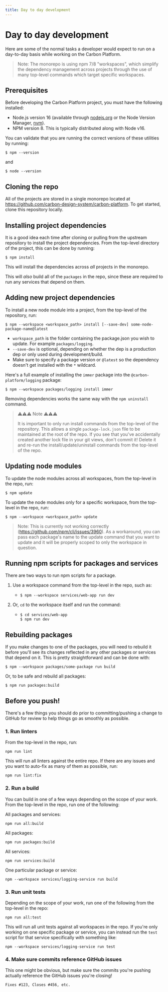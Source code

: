 ```yaml
---
title: Day to day development
---
```


# Day to day development

Here are some of the normal tasks a developer would expect to run on a day-to-day basis while
working on the Carbon Platform.

> Note: The monorepo is using npm 7/8 "workspaces", which simplify the dependency management across
> projects through the use of many top-level commands which target specific workspaces.

## Prerequisites

Before developing the Carbon Platform project, you must have the following installed:

- Node.js version 16 (available through [nodejs.org](https://nodejs.org/en/download/) or the Node
  Version Manager, [nvm](https://github.com/nvm-sh/nvm)).
- NPM version 8. This is typically distributed along with Node v16.

You can validate that you are running the correct versions of these utilities by running:

```
$ npm --version
```

and

```
$ node --version
```

## Cloning the repo

All of the projects are stored in a single monorepo located at
https://github.com/carbon-design-system/carbon-platform. To get started, clone this repository
locally.

## Installing project dependencies

It is a good idea each time after cloning or pulling from the upstream repository to install the
project dependencies. From the top-level directory of the project, this can be done by running:

```
$ npm install
```

This will install the dependencies across _all_ projects in the monorepo.

This will _also_ build all of the `packages` in the repo, since these are required to run any
services that depend on them.

## Adding new project dependencies

To install a new node module into a project, from the top-level of the repository, run:

```
$ npm --workspace <workspace_path> install [--save-dev] some-node-package-name@latest
```

- `workspace_path` is the folder containing the package.json you wish to update. For example
  `packages/logging`.
- `--save-dev` is optional, depending on whether the dep is a production dep or only used during
  development/build.
- Make sure to specify a package version or `@latest` so the dependency doesn't get installed with
  the `*` wildcard.

Here's a full example of installing the `immer` package into the `@carbon-platform/logging` package:

```
$ npm --workspace packages/logging install immer
```

Removing dependencies works the same way with the `npm uninstall` command.

> ⚠️⚠️⚠️ Note ⚠️⚠️⚠️
>
> It is important to only run install commands from the top-level of the repository. This allows a
> single `package-lock.json` file to be maintained at the root of the repo. If you see that you've
> accidentally created another lock file in your git views, don't commit it! Delete it and re-run
> the install/update/uninstall commands from the top-level of the repo.

## Updating node modules

To update the node modules across all workspaces, from the top-level in the repo, run:

```
$ npm update
```

To update the node modules only for a specific workspace, from the top-level in the repo, run:

```
$ npm --workspace <workspace_path> update
```

> Note: This is currently not working correctly (https://github.com/npm/cli/issues/3960). As a
> workaround, you can pass each package's name to the update command that you want to update and it
> will be properly scoped to only the workspace in question.

## Running npm scripts for packages and services

There are two ways to run npm scripts for a package.

1. Use a workspace command from the top-level in the repo, such as:
   - ```
     $ npm --workspace services/web-app run dev
     ```
2. Or, `cd` to the workspace itself and run the command:
   - ```
     $ cd services/web-app
     $ npm run dev
     ```

## Rebuilding packages

If you make changes to one of the packages, you will need to rebuild it before you'll see its
changes reflected in any other packages or services that depend on it. This is pretty
straightforward and can be done with:

```
$ npm --workspace packages/some-package run build
```

Or, to be safe and rebuild all packages:

```
$ npm run packages:build
```

## Before you push!

There's a few things you should do prior to committing/pushing a change to GitHub for review to help
things go as smoothly as possible.

### 1. Run linters

From the top-level in the repo, run:

```
npm run lint
```

This will run all linters against the entire repo. If there are any issues and you want to auto-fix
as many of them as possible, run:

```
npm run lint:fix
```

### 2. Run a build

You can build in one of a few ways depending on the scope of your work. From the top-level in the
repo, run one of the following:

All packages and services:

```
npm run all:build
```

All packages:

```
npm run packages:build
```

All services:

```
npm run services:build
```

One particular package or service:

```
npm --workspace services/logging-service run build
```

### 3. Run unit tests

Depending on the scope of your work, run one of the following from the top-level in the repo:

```
npm run all:test
```

This will run all unit tests against all workspaces in the repo. If you're only working on one
specific package or service, you can instead run the `test` script for that service specifically
with something like:

```
npm --workspace services/logging-service run test
```

### 4. Make sure commits reference GitHub issues

This one might be obvious, but make sure the commits you're pushing actually reference the GitHub
issues you're closing!

```
Fixes #123, Closes #456, etc.
```
